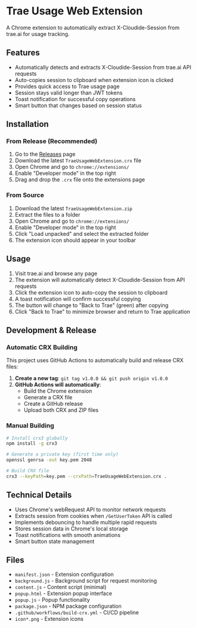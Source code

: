 # Trae Usage Web Extension

A Chrome extension to automatically extract X-Cloudide-Session from trae.ai for usage tracking.

## Features

- Automatically detects and extracts X-Cloudide-Session from trae.ai API requests
- Auto-copies session to clipboard when extension icon is clicked
- Provides quick access to Trae usage page
- Session stays valid longer than JWT tokens
- Toast notification for successful copy operations
- Smart button that changes based on session status

## Installation

### From Release (Recommended)
1. Go to the [Releases](../../releases) page
2. Download the latest `TraeUsageWebExtension.crx` file
3. Open Chrome and go to `chrome://extensions/`
4. Enable "Developer mode" in the top right
5. Drag and drop the `.crx` file onto the extensions page

### From Source
1. Download the latest `TraeUsageWebExtension.zip`
2. Extract the files to a folder
3. Open Chrome and go to `chrome://extensions/`
4. Enable "Developer mode" in the top right
5. Click "Load unpacked" and select the extracted folder
6. The extension icon should appear in your toolbar

## Usage

1. Visit trae.ai and browse any page
2. The extension will automatically detect X-Cloudide-Session from API requests
3. Click the extension icon to auto-copy the session to clipboard
4. A toast notification will confirm successful copying
5. The button will change to "Back to Trae" (green) after copying
6. Click "Back to Trae" to minimize browser and return to Trae application

## Development & Release

### Automatic CRX Building
This project uses GitHub Actions to automatically build and release CRX files:

1. **Create a new tag**: `git tag v1.0.0 && git push origin v1.0.0`
2. **GitHub Actions will automatically**:
   - Build the Chrome extension
   - Generate a CRX file
   - Create a GitHub release
   - Upload both CRX and ZIP files

### Manual Building
```bash
# Install crx3 globally
npm install -g crx3

# Generate a private key (first time only)
openssl genrsa -out key.pem 2048

# Build CRX file
crx3 --keyPath=key.pem --crxPath=TraeUsageWebExtension.crx .
```

## Technical Details

- Uses Chrome's webRequest API to monitor network requests
- Extracts session from cookies when `/GetUserToken` API is called
- Implements debouncing to handle multiple rapid requests
- Stores session data in Chrome's local storage
- Toast notifications with smooth animations
- Smart button state management

## Files

- `manifest.json` - Extension configuration
- `background.js` - Background script for request monitoring
- `content.js` - Content script (minimal)
- `popup.html` - Extension popup interface
- `popup.js` - Popup functionality
- `package.json` - NPM package configuration
- `.github/workflows/build-crx.yml` - CI/CD pipeline
- `icon*.png` - Extension icons